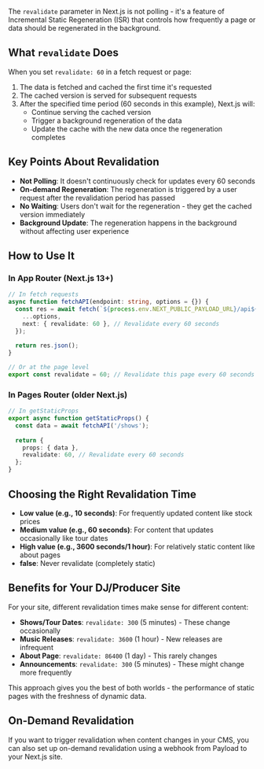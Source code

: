 
The `revalidate` parameter in Next.js is not polling - it's a feature of Incremental Static Regeneration (ISR) that controls how frequently a page or data should be regenerated in the background.

## What `revalidate` Does

When you set `revalidate: 60` in a fetch request or page:

1. The data is fetched and cached the first time it's requested
2. The cached version is served for subsequent requests
3. After the specified time period (60 seconds in this example), Next.js will:
   - Continue serving the cached version
   - Trigger a background regeneration of the data
   - Update the cache with the new data once the regeneration completes

## Key Points About Revalidation

- **Not Polling**: It doesn't continuously check for updates every 60 seconds
- **On-demand Regeneration**: The regeneration is triggered by a user request after the revalidation period has passed
- **No Waiting**: Users don't wait for the regeneration - they get the cached version immediately
- **Background Update**: The regeneration happens in the background without affecting user experience

## How to Use It

### In App Router (Next.js 13+)

```typescript
// In fetch requests
async function fetchAPI(endpoint: string, options = {}) {
  const res = await fetch(`${process.env.NEXT_PUBLIC_PAYLOAD_URL}/api${endpoint}`, {
    ...options,
    next: { revalidate: 60 }, // Revalidate every 60 seconds
  });
  
  return res.json();
}

// Or at the page level
export const revalidate = 60; // Revalidate this page every 60 seconds
```

### In Pages Router (older Next.js)

```typescript
// In getStaticProps
export async function getStaticProps() {
  const data = await fetchAPI('/shows');
  
  return {
    props: { data },
    revalidate: 60, // Revalidate every 60 seconds
  };
}
```

## Choosing the Right Revalidation Time

- **Low value (e.g., 10 seconds)**: For frequently updated content like stock prices
- **Medium value (e.g., 60 seconds)**: For content that updates occasionally like tour dates
- **High value (e.g., 3600 seconds/1 hour)**: For relatively static content like about pages
- **false**: Never revalidate (completely static)

## Benefits for Your DJ/Producer Site

For your site, different revalidation times make sense for different content:

- **Shows/Tour Dates**: `revalidate: 300` (5 minutes) - These change occasionally
- **Music Releases**: `revalidate: 3600` (1 hour) - New releases are infrequent
- **About Page**: `revalidate: 86400` (1 day) - This rarely changes
- **Announcements**: `revalidate: 300` (5 minutes) - These might change more frequently

This approach gives you the best of both worlds - the performance of static pages with the freshness of dynamic data.

## On-Demand Revalidation

If you want to trigger revalidation when content changes in your CMS, you can also set up on-demand revalidation using a webhook from Payload to your Next.js site.

